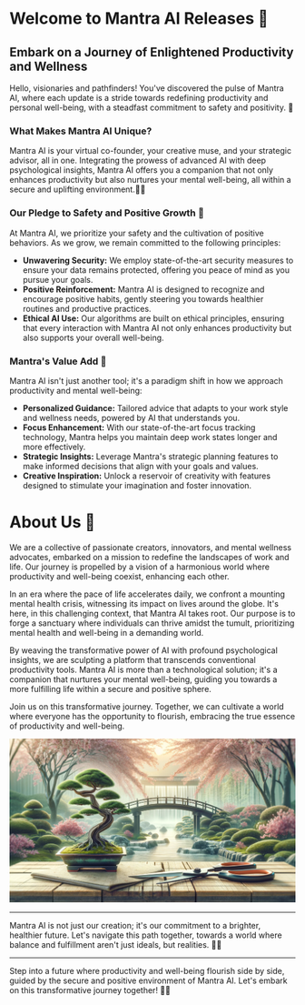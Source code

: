 # Welcome to Mantra AI Releases 🌠

<!-- ![Mantra AI Banner](URL_to_banner_image) -->

## Embark on a Journey of Enlightened Productivity and Wellness

Hello, visionaries and pathfinders! You've discovered the pulse of Mantra AI, where each update is a stride towards redefining productivity and personal well-being, with a steadfast commitment to safety and positivity. 🌿

### What Makes Mantra AI Unique?
Mantra AI is your virtual co-founder, your creative muse, and your strategic advisor, all in one. Integrating the prowess of advanced AI with deep psychological insights, Mantra AI offers you a companion that not only enhances productivity but also nurtures your mental well-being, all within a secure and uplifting environment.🧠✨

<!-- ![Mantra AI Interface](URL_to_interface_screenshot) -->

### Our Pledge to Safety and Positive Growth 🌱

At Mantra AI, we prioritize your safety and the cultivation of positive behaviors. As we grow, we remain committed to the following principles:

- **Unwavering Security:** We employ state-of-the-art security measures to ensure your data remains protected, offering you peace of mind as you pursue your goals.
- **Positive Reinforcement:** Mantra AI is designed to recognize and encourage positive habits, gently steering you towards healthier routines and productive practices.
- **Ethical AI Use:** Our algorithms are built on ethical principles, ensuring that every interaction with Mantra AI not only enhances productivity but also supports your overall well-being.


### Mantra's Value Add 🌈

Mantra AI isn't just another tool; it's a paradigm shift in how we approach productivity and mental well-being:

- **Personalized Guidance:** Tailored advice that adapts to your work style and wellness needs, powered by AI that understands you.
- **Focus Enhancement:** With our state-of-the-art focus tracking technology, Mantra helps you maintain deep work states longer and more effectively.
- **Strategic Insights:** Leverage Mantra's strategic planning features to make informed decisions that align with your goals and values.
- **Creative Inspiration:** Unlock a reservoir of creativity with features designed to stimulate your imagination and foster innovation.


<!-- ### Latest Innovations 🎉

![Latest Release Screenshot](URL_to_latest_release_screenshot)

- **Version X.Y.Z:** Launched on MM/DD/YYYY
  - **New Feature:** Experience enhanced focus with our latest module, designed to foster deep, creative engagement while maintaining a serene mind.
  - **Improvement:** Enjoy a more intuitive interface, crafted to minimize distractions and elevate your workflow.
  - **Fix:** We've eradicated bugs that were hindering your serene journey with Mantra AI.

### Begin Your Mantra AI Journey

Elevate your productivity and wellness journey with these simple steps:

1. **Explore:** Dive into our [Documentation](#) for an in-depth look at Mantra AI's capabilities.
2. **Download:** Access the [Releases](#) section to get the latest, feature-packed version of Mantra AI.
3. **Connect:** Join our [Community](#) for shared stories, insights, and access to exclusive features.

### Connect With Us 🌐

Stay updated and inspired: [Twitter](#) | [LinkedIn](#) | [Facebook](#)

### Your Insights Drive Us Forward

We're fueled by your feedback and ideas. Reach out at [feedback@mantraai.com](mailto:feedback@mantraai.com) or share your thoughts by opening an issue in this repository. -->


# About Us 🌟

We are a collective of passionate creators, innovators, and mental wellness advocates, embarked on a mission to redefine the landscapes of work and life. Our journey is propelled by a vision of a harmonious world where productivity and well-being coexist, enhancing each other.

In an era where the pace of life accelerates daily, we confront a mounting mental health crisis, witnessing its impact on lives around the globe. It's here, in this challenging context, that Mantra AI takes root. Our purpose is to forge a sanctuary where individuals can thrive amidst the tumult, prioritizing mental health and well-being in a demanding world.

By weaving the transformative power of AI with profound psychological insights, we are sculpting a platform that transcends conventional productivity tools. Mantra AI is more than a technological solution; it's a companion that nurtures your mental well-being, guiding you towards a more fulfilling life within a secure and positive sphere.

Join us on this transformative journey. Together, we can cultivate a world where everyone has the opportunity to flourish, embracing the true essence of productivity and well-being.

![Team Photo or Visionary Graphic](bonsai.webp)

---

Mantra AI is not just our creation; it's our commitment to a brighter, healthier future. Let's navigate this path together, towards a world where balance and fulfillment aren't just ideals, but realities. 🌿✨

---

Step into a future where productivity and well-being flourish side by side, guided by the secure and positive environment of Mantra AI. Let's embark on this transformative journey together! 🌟🌿
